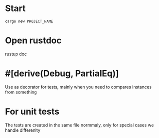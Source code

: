 # Start
```
cargo new PROJECT_NAME
```

# Open rustdoc
rustup doc


# #[derive(Debug, PartialEq)]
Use as decorator for tests, mainly when you need to compares instances from something


# For unit tests
The tests are created in the same file normmaly, only for special cases we handle differenlty